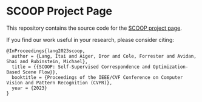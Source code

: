 # SCOOP Project Page

This repository contains the source code for the [SCOOP project page](https://itailang.github.io/SCOOP/).

If you find our work useful in your research, please consider citing:

	@InProceedings{lang2023scoop,
	  author = {Lang, Itai and Aiger, Dror and Cole, Forrester and Avidan, Shai and Rubinstein, Michael},
	  title = {{SCOOP: Self-Supervised Correspondence and Optimization-Based Scene Flow}},
	  booktitle = {Proceedings of the IEEE/CVF Conference on Computer Vision and Pattern Recognition (CVPR)},
	  year = {2023}
	}

